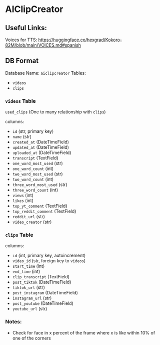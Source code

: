 # AIClipCreator

## Useful Links:
Voices for TTS: https://huggingface.co/hexgrad/Kokoro-82M/blob/main/VOICES.md#spanish

## DB Format

Database Name: `aiclipcreator`
Tables:

- `videos`
- `clips`

### `videos` Table

`used_clips` (One to many relationship with `clips`)

columns:

- `id` (str, primary key)
- `name` (str)
- `created_at` (DateTimeField)
- `updated_at` (DateTimeField)
- `uploaded_at` (DateTimeField)
- `transcript` (TextField)
- `one_word_most_used` (str)
- `one_word_count` (int)
- `two_word_most_used` (str)
- `two_word_count` (int)
- `three_word_most_used` (str)
- `three_word_count` (int)
- `views` (int)
- `likes` (int)
- `top_yt_comment` (TextField)
- `top_reddit_comment` (TextField)
- `reddit_url` (str)
- `video_creator` (str)

### `clips` Table

columns:

- `id` (int, primary key, autoincrement)
- `video_id` (str, foreign key to `videos`)
- `start_time` (int)
- `end_time` (int)
- `clip_transcript` (TextField)
- `post_tiktok` (DateTimeField)
- `tiktok_url` (str)
- `post_instagram` (DateTimeField)
- `instagram_url` (str)
- `post_youtube` (DateTimeField)
- `youtube_url` (str)

### Notes:

- Check for face in x percent of the frame where x is like within 10% of one of the corners
